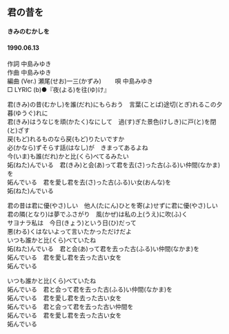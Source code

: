 ## 君の昔を
#### きみのむかしを
#### 1990.06.13 


作詞     中島みゆき  
作曲      中島みゆき  
編曲 (Ver.) 瀬尾(せお)一三(かずみ)　　 
唄     中島みゆき   
□ LYRIC (b)●『夜(よる)を往(ゆ)け』 　
   
   
君(きみ)の昔(むかし)を誰(だれ)にもらおう　言葉(ことば)途切(とぎ)れるこの夕暮(ゆうぐ)れに   
君(きみ)はうなじを頑(かたく)なにして　過(す)ぎた景色(けしき)に戸(と)を閉(と)ざす   
戻(もど)れるものなら戻(もど)りたいですか   
必(かなら)ずそらす話(はなし)が　きまってあるよね   
今(いま)も誰(だれ)かと比(くら)べてるみたい   
妬(ねた)んでいる　君(きみ)と会(あ)って君を去(さ)った古(ふる)い仲間(なかま)を   
妬んでいる　君を愛し君を去(さ)った古(ふる)い女(おんな)を   
妬(ねた)んでいる   
   
君の昔は君に優(やさ)しい　他人(たにん)ひとを寄(よ)せずに君に優(やさ)しい   
君の隣(となり)は夢でふさがり　風(かぜ)は私の上(うえ)に吹(ふ)く   
サヨナラ私は　今日(きょう)という日(ひ)だって   
悪(わる)くはないよって言いたかっただけだよ   
いつも誰かと比(くら)べていたね   
妬(ねた)んでいる　君と会(あ)って君を去った古(ふる)い仲間(なかま)を   
妬んでいる　君を愛し君を去った古い女を   
妬んでいる   
   
いつも誰かと比(くら)べていたね   
妬んでいる　君と会って君を去った古(ふる)い仲間(なかま)を   
妬んでいる　君を愛し君を去った古い女を   
妬んでいる　君と会って君を去った古い仲間を   
妬んでいる　君を愛し君を去った古い女を   
妬んでいる   